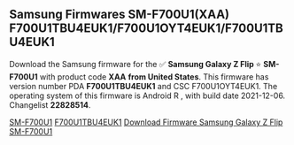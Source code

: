 <h2>Samsung Firmwares SM-F700U1(XAA) F700U1TBU4EUK1/F700U1OYT4EUK1/F700U1TBU4EUK1</h2>
Download the Samsung firmware for the ✅ <strong>Samsung Galaxy Z Flip </strong> ⭐ <strong>SM-F700U1</strong> with product code <strong>XAA</strong> <strong> from United States</strong>. This firmware has version number PDA <strong>F700U1TBU4EUK1</strong> and CSC F700U1OYT4EUK1. The operating system of this firmware is Android R , with build date 2021-12-06. Changelist <strong>22828514</strong>.


[SM-F700U1](https://samfirm.shop/samsung/model/SM-F700U1)
[F700U1TBU4EUK1](https://samfirm.shop/samsung/pda/F700U1TBU4EUK1)
[Download Firmware Samsung Galaxy Z Flip SM-F700U1](https://samfirm.shop/samsung/firmware/480435)
